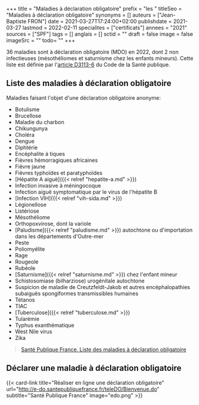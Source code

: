 +++
title = "Maladies à déclaration obligatoire"
prefix = "les "
titleSeo = "Maladies à déclaration obligatoire"
synonyms = []
auteurs = ["Jean-Baptiste FRON"]
date = 2021-03-27T17:24:00+02:00
publishdate = 2021-03-27
lastmod = 2022-02-11
specialites = ["certificats"]
annees = "2021"
sources = ["SPF"]
tags = []
anglais = []
sctid = ""
draft = false
image = false
imageSrc = ""
todo= ""
+++

36 maladies sont à déclaration obligatoire (MDO) en 2022, dont 2 non infectieuses (mésothéliomes et saturnisme chez les enfants mineurs). Cette liste est définie par l'[article D3113-6](https://www.legifrance.gouv.fr/codes/id/LEGISCTA000006190444/) du Code de la Santé publique.

## Liste des maladies à déclaration obligatoire

Maladies faisant l'objet d'une déclaration obligatoire anonyme:

- Botulisme
- Brucellose
- Maladie du charbon
- Chikungunya
- Choléra
- Dengue
- Diphtérie
- Encéphalite à tiques
- Fièvres hémorragiques africaines
- Fièvre jaune
- Fièvres typhoïdes et paratyphoïdes
- [Hépatite A aiguë]({{< relref "hepatite-a.md" >}})
- Infection invasive à méningocoque
- Infection aiguë symptomatique par le virus de l'hépatite B
- [Infection VIH]({{< relref "vih-sida.md" >}})
- Légionellose
- Listériose
- Mésothéliome
- Orthopoxvirose, dont la variole
- [Paludisme]({{< relref "paludisme.md" >}}) autochtone ou d'importation dans les départements d'Outre-mer
- Peste
- Poliomyélite
- Rage
- Rougeole
- Rubéole
- [Saturnisme]({{< relref "saturnisme.md" >}}) chez l'enfant mineur
- Schistosomiase (bilharziose) urogénitale autochtone
- Suspicion de maladie de Creutzfeldt-Jakob et autres encéphalopathies subaiguës spongiformes transmissibles  humaines
- Tétanos
- TIAC
- [Tuberculose]({{< relref "tuberculose.md" >}})
- Tularémie
- Typhus exanthématique
- West Nile virus
- Zika

> [Santé Publique France. Liste des maladies à déclaration obligatoire](https://www.santepubliquefrance.fr/maladies-a-declaration-obligatoire/liste-des-maladies-a-declaration-obligatoire)

## Déclarer une maladie à déclaration obligatoire

{{< card-link title="Réaliser en ligne une déclaration obligatoire" url="http://e-do.santepubliquefrance.fr/teleDO/Bienvenue.do" subtitle="Santé Publique France" image="edo.png" >}}
